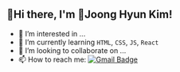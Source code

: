 ## 👋Hi there, I'm 🌱Joong Hyun Kim!

- 👀 I’m interested in ...
- 🌱 I’m currently learning `HTML`, `CSS`, `JS`, `React`
- 💞️ I’m looking to collaborate on ...
- 📫 How to reach me: [![Gmail Badge](https://img.shields.io/badge/Gmail-D14836?style=flat&logo=Gmail&logoColor=white)](mailto:jooongh.k@gmail.com)

<!---
JoongHyun-Kim/JoongHyun-Kim is a ✨ special ✨ repository because its `README.md` (this file) appears on your GitHub profile.
You can click the Preview link to take a look at your changes.
--->
